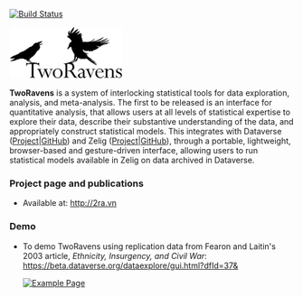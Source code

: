 [![Build Status](https://travis-ci.org/TwoRavens/TwoRavens.svg?branch=master)](https://travis-ci.org/TwoRavens/TwoRavens)

[![Two Ravens](https://raw.githubusercontent.com/TwoRavens/TwoRavens/master/assets/images/TwoRavens-sm.png)](http://2ra.vn)

**TwoRavens** is a system of interlocking statistical tools for data exploration, analysis, and meta-analysis.  The first to be released is an interface for quantitative analysis, that allows users at all levels of statistical expertise to explore their data, describe their substantive understanding of the data, and appropriately construct statistical models. This integrates with Dataverse ([Project](http://dataverse.org)|[GitHub](https://github.com/IQSS/dataverse)) and Zelig ([Project](http://zeligproject.org)|[GitHub](https://github.com/IQSS/Zelig)), through a portable, lightweight, browser-based and gesture-driven interface, allowing users to run statistical models available in Zelig on data archived in Dataverse.

### Project page and publications 
 - Available at: http://2ra.vn
 
### Demo

 - To demo TwoRavens using replication data from Fearon and Laitin's 2003 article, *Ethnicity, Insurgency, and Civil War*:
https://beta.dataverse.org/dataexplore/gui.html?dfId=37&



   [![Example Page](https://github.com/TwoRavens/TwoRavens/blob/master/assets/images/example2Rpage.png)](https://beta.dataverse.org/dataexplore/gui.html?dfId=37&)

